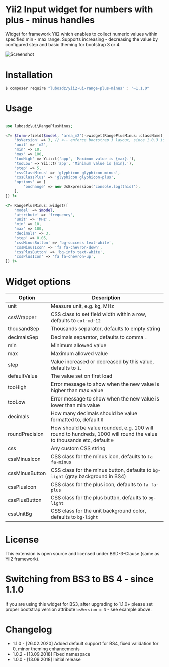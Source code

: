 Yii2 Input widget for numbers with plus - minus handles
=======================================================

Widget for framework Yii2 which enables to collect numeric values within specified min - max range.
Supports increasing - decreasing the value by configured step and basic theming for bootstrap 3 or 4.

![Screenshot](https://static.synet.sk/screen-yii2-rangePlusMinus.gif)


Installation
============

```bash
$ composer require "lubosdz/yii2-ui-range-plus-minus" : "~1.1.0"
```

Usage
=====

```php

use lubosdz\ui\RangePlusMinus;

<?= $form->field($model, 'area_m2')->widget(RangePlusMinus::className(), [
	'bsVersion' => 3, // <-- enforce bootstrap 3 layout, since 1.0.3 is default BS4
	'unit' => 'm2',
	'min' => 10,
	'max' => 100,
	'tooHigh' => Yii::t('app', 'Maximum value is {max}.'),
	'tooLow' => Yii::t('app', 'Minimum value is {min}.'),
	'step' => 5,
	'cssClassMinus' => 'glyphicon glyphicon-minus',
	'cssClassPlus' => 'glyphicon glyphicon-plus',
	'options' => [
		'onchange' => new JsExpression('console.log(this)'),
	],
]) ?>

<?= RangePlusMinus::widget([
	'model' => $model,
	'attribute' => 'frequency',
	'unit' => 'MHz',
	'min' => 10,
	'max' => 100,
	'decimals' => 3,
	'step' => 0.05,
	'cssMinusButton' => 'bg-success text-white',
	'cssMinusIcon' => 'fa fa-chevron-down',
	'cssPlusButton' => 'bg-info text-white',
	'cssPlusIcon' => 'fa fa-chevron-up',
]) ?>

```

Widget options
==============

Option         |Description
---------------|---------------
unit           | Measure unit, e.g. kg, MHz
cssWrapper     | CSS class to set field width within a row, defaults to `col-md-12`
thousandSep    | Thousands separator, defaults to empty string
decimalsSep    | Decimals separator, defaults to comma `.`
min            | Minimum allowed value
max            | Maximum allowed value
step           | Value increased or decreased by this value, defaults to `1`.
defaultValue   | The value set on first load
tooHigh        | Error message to show when the new value is higher than max value
tooLow         | Error message to show when the new value is lower than min value
decimals       | How many decimals should be value formatted to, default `0`
roundPrecision | How should be value rounded, e.g. 100 will round to hundreds, 1000 will round the value to thousands etc, default `0`
css            | Any custom CSS string
cssMinusIcon   | CSS class for the minus icon, defaults to `fa fa-minus`
cssMinusButton | CSS class for the minus button, defaults to `bg-light` (gray background in BS4)
cssPlusIcon    | CSS class for the plus icon, defaults to `fa fa-plus`
cssPlusButton  | CSS class for the plus button, defaults to `bg-light`
cssUnitBg      | CSS class for the unit background color, defaults to `bg-light`


License
=======

This extension is open source and licensed under BSD-3-Clause (same as Yii2 framework).


Switching from BS3 to BS 4 - since 1.1.0
========================================

If you are using this widget for BS3, after upgrading to 1.1.0+ please set proper bootstrap version attribute `bsVersion = 3` - see example above.


Changelog
=======

* 1.1.0 - [26.02.2020] Added default support for BS4, fixed validation for 0, minor theming enhancements
* 1.0.2 - [13.09.2018] Fixed namespace
* 1.0.0 - [13.09.2018] Initial release
